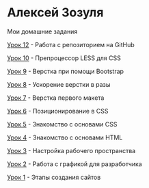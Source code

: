 # Алексей Зозуля
Мои домашние задания

[Урок 12](https://dakancaa.github.io/Lesson_12/ "Выполнено") - Работа с репозиторием на GitHub

[Урок 10](https://dakancaa.github.io/Lesson_10/ "Выполнено") - Препроцессор LESS для CSS

[Урок 9](https://dakancaa.github.io/Lesson_9/ "Выполнено") - Верстка при помощи Bootstrap

[Урок 8](https://dakancaa.github.io/Lesson_8/ "Выполнено") - Ускорение верстки в разы

[Урок 7](https://dakancaa.github.io/Lesson_7/ "Выполнено") - Верстка первого макета

[Урок 6](https://dakancaa.github.io/Lesson_6/ "Выполнено") - Позиционирование в CSS

[Урок 5](https://dakancaa.github.io/Lesson_5/ "Выполнено") - Знакомство с основами CSS

[Урок 4](https://dakancaa.github.io/Lesson_4/ "Выполнено") - Знакомство с основами HTML

[Урок 3](https://dakancaa.github.io/Lesson_3/ "Выполнено") - Настройка рабочего пространства

[Урок 2]("Выполнено") - Работа с графикой для разработчика

[Урок 1]("Выполнено") - Этапы создания сайтов
